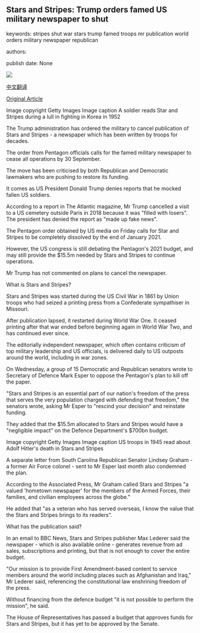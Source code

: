 ## Stars and Stripes: Trump orders famed US military newspaper to shut

keywords: stripes shut war stars trump famed troops mr publication world orders military newspaper republican

authors: 

publish date: None

![](https://ichef.bbci.co.uk/news/1024/branded_news/61AD/production/_114250052_gettyimages-3203119.jpg)

[中文翻译](Stars%20and%20Stripes%3A%20Trump%20orders%20famed%20US%20military%20newspaper%20to%20shut_zh.md)

[Original Article](https://www.bbc.com/news/world-us-canada-54035109)

Image copyright Getty Images Image caption A soldier reads Star and Stripes during a lull in fighting in Korea in 1952

The Trump administration has ordered the military to cancel publication of Stars and Stripes - a newspaper which has been written by troops for decades.

The order from Pentagon officials calls for the famed military newspaper to cease all operations by 30 September.

The move has been criticised by both Republican and Democratic lawmakers who are pushing to restore its funding.

It comes as US President Donald Trump denies reports that he mocked fallen US soldiers.

According to a report in The Atlantic magazine, Mr Trump cancelled a visit to a US cemetery outside Paris in 2018 because it was "filled with losers". The president has denied the report as "made up fake news".

The Pentagon order obtained by US media on Friday calls for Star and Stripes to be completely dissolved by the end of January 2021.

However, the US congress is still debating the Pentagon's 2021 budget, and may still provide the $15.5m needed by Stars and Stripes to continue operations.

Mr Trump has not commented on plans to cancel the newspaper.

What is Stars and Stripes?

Stars and Stripes was started during the US Civil War in 1861 by Union troops who had seized a printing press from a Confederate sympathiser in Missouri.

After publication lapsed, it restarted during World War One. It ceased printing after that war ended before beginning again in World War Two, and has continued ever since.

The editorially independent newspaper, which often contains criticism of top military leadership and US officials, is delivered daily to US outposts around the world, including in war zones.

On Wednesday, a group of 15 Democratic and Republican senators wrote to Secretary of Defence Mark Esper to oppose the Pentagon's plan to kill off the paper.

"Stars and Stripes is an essential part of our nation's freedom of the press that serves the very population charged with defending that freedom," the senators wrote, asking Mr Esper to "rescind your decision" and reinstate funding.

They added that the $15.5m allocated to Stars and Stripes would have a "negligible impact" on the Defence Department's $700bn budget.

Image copyright Getty Images Image caption US troops in 1945 read about Adolf Hitler's death in Stars and Stripes

A separate letter from South Carolina Republican Senator Lindsey Graham - a former Air Force colonel - sent to Mr Esper last month also condemned the plan.

According to the Associated Press, Mr Graham called Stars and Stripes "a valued 'hometown newspaper' for the members of the Armed Forces, their families, and civilian employees across the globe."

He added that "as a veteran who has served overseas, I know the value that the Stars and Stripes brings to its readers".

What has the publication said?

In an email to BBC News, Stars and Stripes publisher Max Lederer said the newspaper - which is also available online - generates revenue from ad sales, subscriptions and printing, but that is not enough to cover the entire budget.

"Our mission is to provide First Amendment-based content to service members around the world including places such as Afghanistan and Iraq," Mr Lederer said, referencing the constitutional law enshrining freedom of the press.

Without financing from the defence budget "it is not possible to perform the mission", he said.

The House of Representatives has passed a budget that approves funds for Stars and Stripes, but it has yet to be approved by the Senate.